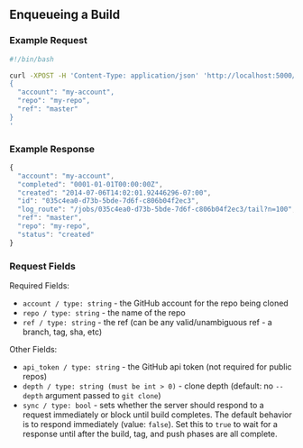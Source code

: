 ## Enqueueing a Build

### Example Request

```bash
#!/bin/bash

curl -XPOST -H 'Content-Type: application/json' 'http://localhost:5000/docker-build' -d '
{
  "account": "my-account",
  "repo": "my-repo",
  "ref": "master"
}
'
```

### Example Response

```javascript
{
  "account": "my-account",
  "completed": "0001-01-01T00:00:00Z",
  "created": "2014-07-06T14:02:01.92446296-07:00",
  "id": "035c4ea0-d73b-5bde-7d6f-c806b04f2ec3",
  "log_route": "/jobs/035c4ea0-d73b-5bde-7d6f-c806b04f2ec3/tail?n=100",
  "ref": "master",
  "repo": "my-repo",
  "status": "created"
}
```

### Request Fields

Required Fields:

* `account / type: string` - the GitHub account for the repo being cloned
* `repo / type: string` - the name of the repo
* `ref / type: string` - the ref (can be any valid/unambiguous ref - a branch, tag, sha, etc)

Other Fields:

* `api_token / type: string` - the GitHub api token (not required for public repos)
* `depth / type: string (must be int > 0)` - clone depth (default: no `--depth` argument passed to `git clone`)
* `sync / type: bool` - sets whether the server should respond to a
  request immediately or block until build completes. The default
behavior is to respond immediately (value: `false`). Set this to `true`
to wait for a response until after the build, tag, and push phases are
all complete.
